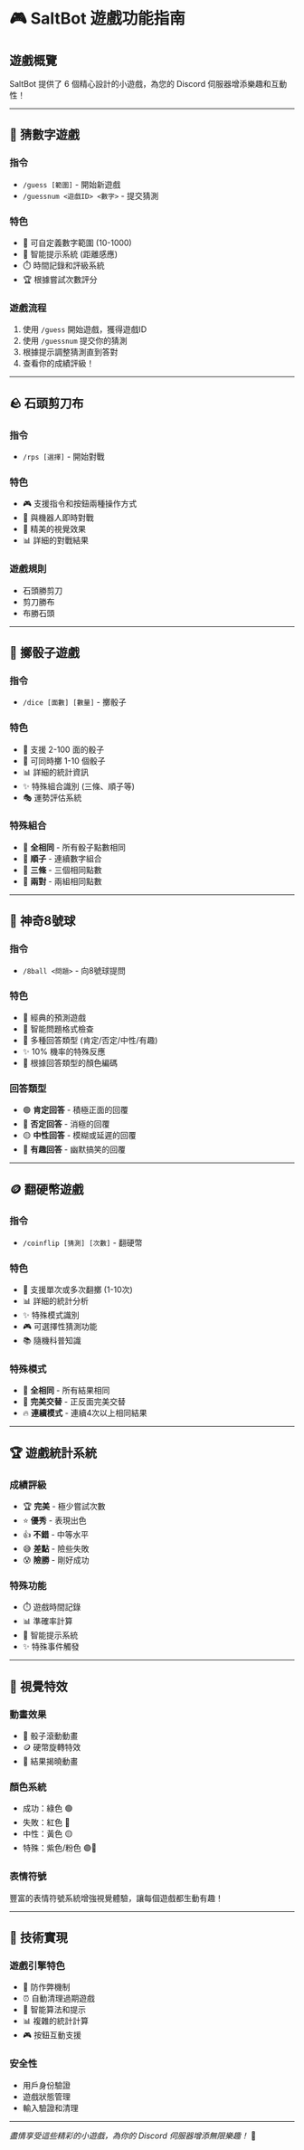 # 🎮 SaltBot 遊戲功能指南

## 遊戲概覽

SaltBot 提供了 6 個精心設計的小遊戲，為您的 Discord 伺服器增添樂趣和互動性！

---

## 🎯 猜數字遊戲

### 指令
- `/guess [範圍]` - 開始新遊戲
- `/guessnum <遊戲ID> <數字>` - 提交猜測

### 特色
- 🎲 可自定義數字範圍 (10-1000)
- 🧠 智能提示系統 (距離感應)
- ⏱️ 時間記錄和評級系統
- 🏆 根據嘗試次數評分

### 遊戲流程
1. 使用 `/guess` 開始遊戲，獲得遊戲ID
2. 使用 `/guessnum` 提交你的猜測
3. 根據提示調整猜測直到答對
4. 查看你的成績評級！

---

## 🪨 石頭剪刀布

### 指令
- `/rps [選擇]` - 開始對戰

### 特色
- 🎮 支援指令和按鈕兩種操作方式
- 🤖 與機器人即時對戰
- 🎨 精美的視覺效果
- 📊 詳細的對戰結果

### 遊戲規則
- 石頭勝剪刀
- 剪刀勝布
- 布勝石頭

---

## 🎲 擲骰子遊戲

### 指令
- `/dice [面數] [數量]` - 擲骰子

### 特色
- 🎯 支援 2-100 面的骰子
- 🔢 可同時擲 1-10 個骰子
- 📊 詳細的統計資訊
- ✨ 特殊組合識別 (三條、順子等)
- 🎭 運勢評估系統

### 特殊組合
- 🎊 **全相同** - 所有骰子點數相同
- 🎯 **順子** - 連續數字組合
- 🎨 **三條** - 三個相同點數
- 👥 **兩對** - 兩組相同點數

---

## 🎱 神奇8號球

### 指令
- `/8ball <問題>` - 向8號球提問

### 特色
- 🔮 經典的預測遊戲
- 💭 智能問題格式檢查
- 🎨 多種回答類型 (肯定/否定/中性/有趣)
- ✨ 10% 機率的特殊反應
- 🌈 根據回答類型的顏色編碼

### 回答類型
- 🟢 **肯定回答** - 積極正面的回覆
- 🔴 **否定回答** - 消極的回覆
- 🟡 **中性回答** - 模糊或延遲的回覆  
- 🩷 **有趣回答** - 幽默搞笑的回覆

---

## 🪙 翻硬幣遊戲

### 指令
- `/coinflip [猜測] [次數]` - 翻硬幣

### 特色
- 🎯 支援單次或多次翻擲 (1-10次)
- 📊 詳細的統計分析
- ✨ 特殊模式識別
- 🎮 可選擇性猜測功能
- 📚 隨機科普知識

### 特殊模式
- 🎊 **全相同** - 所有結果相同
- 🎨 **完美交替** - 正反面完美交替
- 🔥 **連續模式** - 連續4次以上相同結果

---

## 🏆 遊戲統計系統

### 成績評級
- 🏆 **完美** - 極少嘗試次數
- ⭐ **優秀** - 表現出色
- 👍 **不錯** - 中等水平
- 😅 **差點** - 險些失敗
- 😰 **險勝** - 剛好成功

### 特殊功能
- ⏱️ 遊戲時間記錄
- 📊 準確率計算
- 🎯 智能提示系統
- ✨ 特殊事件觸發

---

## 🎨 視覺特效

### 動畫效果
- 🎲 骰子滾動動畫
- 🪙 硬幣旋轉特效
- 🎯 結果揭曉動畫

### 顏色系統
- 成功：綠色 🟢
- 失敗：紅色 🔴
- 中性：黃色 🟡
- 特殊：紫色/粉色 🟣🩷

### 表情符號
豐富的表情符號系統增強視覺體驗，讓每個遊戲都生動有趣！

---

## 🔧 技術實現

### 遊戲引擎特色
- 🔐 防作弊機制
- ⏰ 自動清理過期遊戲
- 🎯 智能算法和提示
- 📊 複雜的統計計算
- 🎮 按鈕互動支援

### 安全性
- 用戶身份驗證
- 遊戲狀態管理
- 輸入驗證和清理

---

*盡情享受這些精彩的小遊戲，為你的 Discord 伺服器增添無限樂趣！* 🎉
